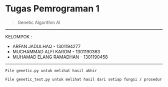 # Tugas Pemrograman 1

> Genetic Algorithm AI

---

KELOMPOK :

-   ARFAN JADULHAQ - 1301194277
-   MUCHAMMAD ALFI KAROM - 1301190363
-   MUHAMAD ELANG RAMADHAN - 1301190458

---

```text
File genetic.py untuk melihat hasil akhir
```

```text
File genetic_test.py untuk melihat hasil dari setiap fungsi / prosedur
```
